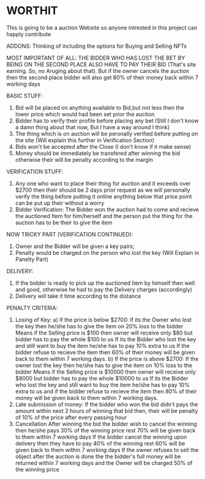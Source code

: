 # WORTHIT
This is going to be a auction Website so anyone intrested in this project can happly contribute 

ADDONS:
Thinking of including the options for Buying and Selling NFTs

MOST IMPORTANT OF ALL:
THE BIDDER WHO HAS LOST THE BET BY BEING ON THE SECOND PLACE ALSO HAVE TO PAY THEIR BID (That's site earning. So, no Aruging about that). But if the owner cancels the auction then the second place bidder will also get 80% of their money back within 7 working days

BASIC STUFF:
1) Bid will be placed on anything available to Bid,but not less then the lower price which would had been set prior the auction
2) Bidder has to verify their profile before placing any bet (Still I don't know a damn thing about that now, But I have a way around I think)
3) The thing which is on auction will be peronally verified before putting on the site (Will explain this further in Verification Section)
4) Bids won't be accepted after the Close (I don't know if it make sense)
5) Money should be immediately be transfered after winning the bid otherwise their will be penalty according to the margin 

VERIFICATION STUFF:
1) Any one who want to place their thing for auction and it exceeds over $2700 then their should be 2 days prior request as we will personally verify the thing before putting it online anything below that price point can be put up their without a worry
2) Bidder Verification: The Bidder won the auction had to come and recieve the auctioned Item for him/herself and the person put the thing for the auction has to be their to give the item

NOW TRICKY PART (VERIFICATION CONTINUED):
1) Owner and the Bidder will be given a key pairs;
2) Penalty would be charged on the person who lost the key (Will Explain in Panelty Part)

DELIVERY:
1) If the bidder is ready to pick up the auctioned Item by himself then well and good, otherwise he had to pay the Delivery charges (accordingly)
2) Delivery will take it time according to the distance

PENALTY CRITERIA:
1) Losing of Key:
   a) If the price is below $2700:
   If its the Owner who lost the key then he/she has to give the item on 20% loss to the bidder
   Means if the Selling price is $100 then owner will receive only $80 but bidder has to pay the whole $100 to us
   If its the Bidder who lost the key and still want to buy the item he/she has to pay 10% extra to us
   If the bidder refuse to recieve the item then 60% of their money will be given back to them within 7 working days.
   b) If the price is above $2700:
   If the owner lost the key then he/she has to give the item on 10% loss to the bidder
   Means if the Selling price is $10000 then owner will receive only $8000 but bidder has to pay the whole $10000 to us
   If its the Bidder who lost the key and still want to buy the item he/she has to pay 10% extra to us and if the bidder refuse to recieve the item then 80% of their money will be given back to them within 7 working days.
2) Late submission of money:
   If the bidder who won the bid didn't pays the amount within next 2 hours of winning that bid then, their will be penalty of 10% of the price after every passing hour
3) Cancellation
   After winning the bid the bidder wish to cancel the winning then he/she pays 30% of the winning price rest 70% will be given back to them within 7 working days
   If the bidder cancel the winning upon delivery then they have to pay 40% of the winning rest 60% will be given back to them within 7 working days
   If the owner refuses to sell the object after the auction is done the the bidder's full money will be returned within 7 working days and the Owner will be charged 50% of the winning price 
